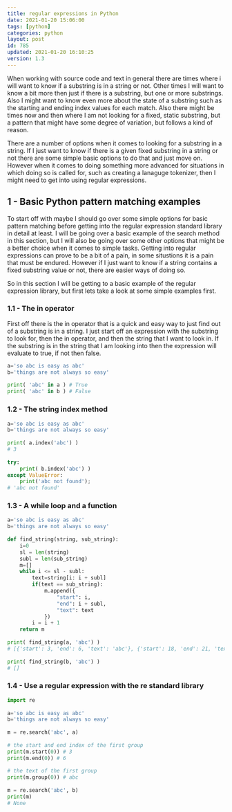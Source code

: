 ```yaml
---
title: regular expressions in Python
date: 2021-01-20 15:06:00
tags: [python]
categories: python
layout: post
id: 785
updated: 2021-01-20 16:10:25
version: 1.3
---
```


When working with source code and text in general there are times where i will want to know if a substring is in a string or not. Other times I will want to know a bit more then just if there is a substring, but one or more substrings. Also I might want to know even more about the state of a substring such as the starting and ending index values for each match. Also there might be times now and then where I am not looking for a fixed, static substring, but a pattern that might have some degree of variation, but follows a kind of reason.

There are a number of options when it comes to looking for a substring in a string. If I just want to know if there is a given fixed substring in a string or not there are some simple basic options to do that and just move on. However when it comes to doing something more advanced for situations in which doing so is called for, such as creating a lanaguge tokenizer, then I might need to get into using regular expressions.

<!-- more -->

## 1 - Basic Python pattern matching examples

To start off with maybe I should go over some simple options for basic pattern matching before getting into the regular expression standard library in detail at least. I will be going over a basic example of the search method in this section, but I will also be going over some other options that might be a better choice when it comes to simple tasks. Getting into regular expressions can prove to be a bit of a pain, in some situstions it is a pain that must be endured. However if I just want to know if a string contains a fixed substring value or not, there are easier ways of doing so.

So in this section I will be getting to a basic example of the regular expression library, but first lets take a look at some simple examples first.

### 1.1 - The in operator

First off there is the in operator that is a quick and easy way to just find out of a substring is in a string. I just start off an expression with the substring to look for, then the in operator, and then the string that I want to look in. If the substring is in the string that I am looking into then the expression will evaluate to true, if not then false.

```python
a='so abc is easy as abc'
b='things are not always so easy'
 
print( 'abc' in a ) # True
print( 'abc' in b ) # False
```

### 1.2 - The string index method

```python
a='so abc is easy as abc'
b='things are not always so easy'
 
print( a.index('abc') )
# 3
 
try:
    print( b.index('abc') )
except ValueError:
    print('abc not found');
# 'abc not found'
```

### 1.3 - A while loop and a function

```python
a='so abc is easy as abc'
b='things are not always so easy'
 
def find_string(string, sub_string):
    i=0
    sl = len(string)
    subl = len(sub_string)
    m=[]
    while i <= sl - subl:
        text=string[i: i + subl]
        if(text == sub_string):
            m.append({
                "start": i,
                "end": i + subl,
                "text": text
            })
        i = i + 1
    return m
        
print( find_string(a, 'abc') )
# [{'start': 3, 'end': 6, 'text': 'abc'}, {'start': 18, 'end': 21, 'text': 'abc'}]
 
print( find_string(b, 'abc') )
# []
```

### 1.4 - Use a regular expression with the re standard library

```python
import re
 
a='so abc is easy as abc'
b='things are not always so easy'
 
m = re.search('abc', a)
 
# the start and end index of the first group
print(m.start(0)) # 3
print(m.end(0)) # 6
 
# the text of the first group
print(m.group(0)) # abc
 
m = re.search('abc', b)
print(m)
# None
```